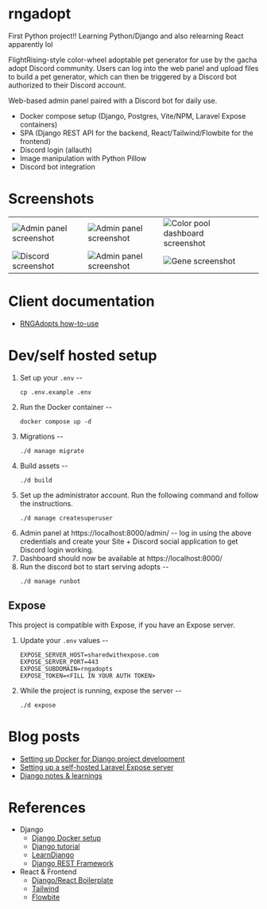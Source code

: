 # rngadopt

First Python project!! Learning Python/Django and also relearning React apparently lol

FlightRising-style color-wheel adoptable pet generator for use by the gacha adopt Discord community. Users can log into the web panel and upload files to build a pet generator, which can then be triggered by a Discord bot authorized to their Discord account.

Web-based admin panel paired with a Discord bot for daily use.

- Docker compose setup (Django, Postgres, Vite/NPM, Laravel Expose containers)
- SPA (Django REST API for the backend, React/Tailwind/Flowbite for the frontend)
- Discord login (allauth)
- Image manipulation with Python Pillow 
- Discord bot integration

# Screenshots
| | | | |
|-|-|-|-|
| ![Admin panel screenshot](https://user-images.githubusercontent.com/58196030/210177857-7e2732cb-bb6e-4e04-83f8-b4fc2f43b149.png)  | ![Admin panel screenshot](https://user-images.githubusercontent.com/58196030/210177927-f1e7ab8b-e6bf-4cd5-abcf-4cb0714218b4.png) | ![Color pool dashboard screenshot](https://user-images.githubusercontent.com/58196030/210177866-fbbfad2d-a74b-4e97-8bed-9805a80cc407.png)  | 
| ![Discord screenshot](https://user-images.githubusercontent.com/58196030/210177879-8ab3cf10-1840-43a5-8697-ec0dca4f36c4.png) | ![Admin panel screenshot](https://user-images.githubusercontent.com/58196030/210177953-23e49140-4f29-4c41-bb15-5d5ef799bef8.png) | ![Gene screenshot](https://user-images.githubusercontent.com/58196030/210177875-752eae3b-9801-4f93-ae2d-08230c38f5cd.png) |


# Client documentation
- [RNGAdopts how-to-use](https://bloom-steel-03a.notion.site/RNGAdopts-Client-Guide-a3703a9899064d8d907c2acf04b06dcd)

# Dev/self hosted setup
1. Set up your `.env` --
    ```
    cp .env.example .env
    ```
1. Run the Docker container --
    ```
    docker compose up -d
    ```
1. Migrations --
    ```
    ./d manage migrate
    ```
1. Build assets --
   ```
   ./d build
   ```
1. Set up the administrator account. Run the following command and follow the instructions. 
    ```
    ./d manage createsuperuser
    ```    
1. Admin panel at https://localhost:8000/admin/ -- log in using the above credentials and create your Site + Discord social application to get Discord login working. 
1. Dashboard should now be available at https://localhost:8000/
1. Run the discord bot to start serving adopts --
   ```
   ./d manage runbot
   ```

##  Expose
This project is compatible with Expose, if you have an Expose server.

1. Update your `.env` values --
    ```
    EXPOSE_SERVER_HOST=sharedwithexpose.com
    EXPOSE_SERVER_PORT=443
    EXPOSE_SUBDOMAIN=rngadopts
    EXPOSE_TOKEN=<FILL IN YOUR AUTH TOKEN>
    ```
2. While the project is running, expose the server --  
    ```
    ./d expose
    ```

# Blog posts
- [Setting up Docker for Django project development](https://sarahjting.com/Django-dev-docker-compose-d3e0b7d9582347fc8bf0ac3797badfdb)
- [Setting up a self-hosted Laravel Expose server](https://sarahjting.com/Setting-up-self-hosted-Expose-ngrok-1225864eb0cb4902a88b2ea2c681f134)
- [Django notes & learnings](https://sarahjting.com/Setting-up-self-hosted-Expose-ngrok-1225864eb0cb4902a88b2ea2c681f134)

# References
- Django
  - [Django Docker setup](https://github.com/docker/awesome-compose/tree/master/official-documentation-samples/django/)
  - [Django tutorial](https://docs.djangoproject.com/en/4.1/intro/tutorial01/)
  - [LearnDjango](https://learndjango.com/)
  - [Django REST Framework](https://www.django-rest-framework.org/)
- React & Frontend
  - [Django/React Boilerplate](https://gist.github.com/lucianoratamero/7fc9737d24229ea9219f0987272896a2)
  - [Tailwind](https://tailwindcss.com/)
  - [Flowbite](https://flowbite.com/)